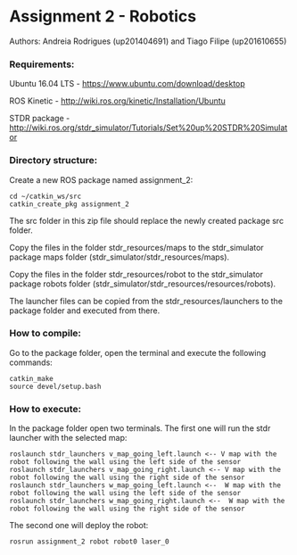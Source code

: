 # Assignment 2 - Robotics

Authors: Andreia Rodrigues (up201404691) and Tiago Filipe (up201610655)

### Requirements:
Ubuntu 16.04 LTS - https://www.ubuntu.com/download/desktop

ROS Kinetic - http://wiki.ros.org/kinetic/Installation/Ubuntu

STDR package - http://wiki.ros.org/stdr_simulator/Tutorials/Set%20up%20STDR%20Simulator

### Directory structure:
Create a new ROS package named assignment_2:
```
cd ~/catkin_ws/src
catkin_create_pkg assignment_2
```
The src folder in this zip file should replace the newly created package src folder.

Copy the files in the folder stdr_resources/maps to the stdr_simulator package maps folder (stdr_simulator/stdr_resources/maps).

Copy the files in the folder stdr_resources/robot to the stdr_simulator package robots folder (stdr_simulator/stdr_resources/resources/robots).

The launcher files can be copied from the stdr_resources/launchers to the package folder and executed from there.

### How to compile:
Go to the package folder, open the terminal and execute the following commands:
```
catkin_make
source devel/setup.bash
```

### How to execute:
In the package folder open two terminals. The first one will run the stdr launcher with the selected map:
```
roslaunch stdr_launchers v_map_going_left.launch <-- V map with the robot following the wall using the left side of the sensor
roslaunch stdr_launchers v_map_going_right.launch <-- V map with the robot following the wall using the right side of the sensor
roslaunch stdr_launchers w_map_going_left.launch <--  W map with the robot following the wall using the left side of the sensor
roslaunch stdr_launchers w_map_going_right.launch <--  W map with the robot following the wall using the right side of the sensor
```
The second one will deploy the robot:
```
rosrun assignment_2 robot robot0 laser_0
```
